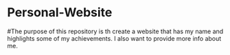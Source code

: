 # Personal-Website
#The purpose of this repository is th create a website that has my name and highlights some of my achievements. I also want to provide more info about me.
